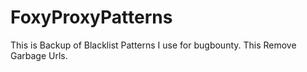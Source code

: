 # FoxyProxyPatterns
This is Backup of Blacklist Patterns I use for bugbounty. This Remove Garbage Urls.
